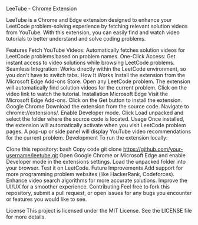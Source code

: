 
LeeTube - Chrome Extension

LeeTube is a Chrome and Edge extension designed to enhance your LeetCode problem-solving experience by fetching relevant solution videos from YouTube. With this extension, you can easily find and watch video tutorials to better understand and solve coding problems.

Features
Fetch YouTube Videos: Automatically fetches solution videos for LeetCode problems based on problem names.
One-Click Access: Get instant access to video solutions while browsing LeetCode problems.
Seamless Integration: Works directly within the LeetCode environment, so you don't have to switch tabs.
How It Works
Install the extension from the Microsoft Edge Add-ons Store.
Open any LeetCode problem.
The extension will automatically find solution videos for the current problem.
Click on the video link to watch the tutorial.
Installation
Microsoft Edge
Visit the Microsoft Edge Add-ons.
Click on the Get button to install the extension.
Google Chrome
Download the extension from the source code.
Navigate to chrome://extensions/.
Enable Developer mode.
Click Load unpacked and select the folder where the source code is located.
Usage
Once installed, the extension will automatically activate when you visit LeetCode problem pages.
A pop-up or side panel will display YouTube video recommendations for the current problem.
Development
To run the extension locally:

Clone this repository:
bash
Copy code
git clone https://github.com/your-username/leetube.git
Open Google Chrome or Microsoft Edge and enable Developer mode in the extensions settings.
Load the unpacked folder into your browser.
Test it on LeetCode.
Future Improvements
Add support for more programming problem websites (like HackerRank, Codeforces).
Enhance video search algorithms for more accurate solutions.
Improve the UI/UX for a smoother experience.
Contributing
Feel free to fork this repository, submit a pull request, or open issues for any bugs you encounter or features you would like to see.

License
This project is licensed under the MIT License. See the LICENSE file for more details.

